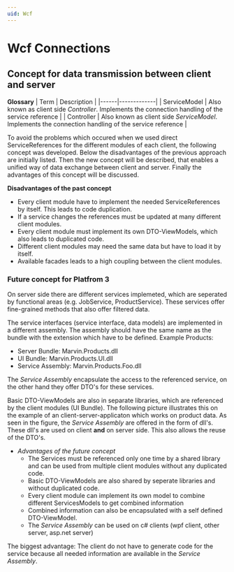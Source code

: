 ```yaml
---
uid: Wcf
---
```

Wcf Connections
===============

## Concept for data transmission between client and server #

**Glossary**
| Term | Description |
|------|-------------|
| ServiceModel | Also known as client side *Controller*. Implements the connection handling of the service reference |
| Controller | Also known as client side *ServiceModel*. Implements the connection handling of the service reference |

To avoid the problems which occured when we used direct ServiceReferences for the different modules of each client, the following concept was
developed. Below the disadvantages of the previous approach are initially listed. Then the new concept will be described, 
that enables a unified way of data exchange between client and server. Finally the advantages of this concept will be discussed. 

**Disadvantages of the past concept**
* Every client module have to implement the needed ServiceReferences by itself. This leads to code duplication.
* If a service changes the references must be updated at many different client modules.
* Every client module must implement its own DTO-ViewModels, which also leads to duplicated code.
* Different client modules may need the same data but have to load it by itself.
* Available facades leads to a high coupling between the client modules.
    
### Future concept for Platfrom 3

On server side there are different services implemeted, which are seperated by functional areas (e.g. JobService, ProductService). 
These services offer fine-grained methods that also offer filtered data. 

The service interfaces (service interface, data models) are implemented in a different assembly. The assembly should have the same name as the bundle with the extension which have to be defined. Example Products: 

* Server Bundle: Marvin.Products.dll
* UI Bundle: Marvin.Products.UI.dll
* Service Assembly: Marvin.Products.Foo.dll

The _Service Assembly_ encapsulate the access to the referenced service, on the other hand they offer DTO's for these services. 

Basic DTO-ViewModels are also in separate libraries, which are referenced by the client modules (UI Bundle). The following picture illustrates 
this on the example of an client-server-applicaton which works on product data. As seen in the figure, the _Service Assembly_ are offered in the form of dll's.
These dll's are used on client **and** on server side. This also allows the reuse of the DTO's.


* _Advantages of the future concept_
    * The Services must be referenced only one time by a shared library and can be used from multiple client modules without any duplicated code.
    * Basic DTO-ViewModels are also shared by seperate libraries and without duplicated code.
    * Every client module can implement its own model to combine different ServicesModels to get combined information
    * Combined information can also be encapsulated with a self defined DTO-ViewModel.
    * The _Service Assembly_ can be used on c# clients (wpf client, other server, asp.net server)
       
The biggest advantage: The client do not have to generate code for the service because all needed information are available in the _Service Assembly_.